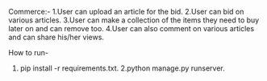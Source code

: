 Commerce:-
1.User can upload an article for the bid.
2.User can bid on various articles.
3.User can make a collection of the items they need to buy later on and can remove too.
4.User can also comment on various articles and can share his/her views.

How to run-
1. pip install -r requirements.txt.
2.python manage.py runserver.

